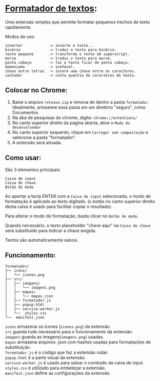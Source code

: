 # [Formatador de textos](https://henriqf.github.io/formatador/):

Uma extensão simples que permite formatar pequenos trechos de texto rapidamente.<br>

Modos de uso:

    inverter            -> inverte o texto...
    binário             -> traduz o texto para binário.
    texto pequeno       -> transforma o texto em superscript.
    morse               -> traduz o texto para morse.
    ponta cabeça        -> faz o texto ficar de ponta cabeça.
    demoniado           -> inefável.
    chave entre letras  -> insere uma chave entre os caracteres.
    contador            -> conta quantia de caracteres do texto.


## Colocar no Chrome:

1. Baixe o arquivo `release.zip` e remova de dentro a pasta `formatador`. Idealmente, armazene essa pasta em um diretório "seguro", como Documentos.
2. Na aba de pesquisas do chrome, digite: `chrome://extentions/`<br>
3. No canto superior direito da página aberta, ative o `Modo do desenvolvedor`<br>
4. No canto superior esquerdo, clique em `Carregar sem compactação` e selecione a pasta "formatador".
5. A extensão será ativada.

## Como usar:

São 3 elementos principais:

    Caixa de input 
    Caixa de chave
    Botão de modo

Ao apertar a tecla ENTER com a `Caixa de input` selecionada, o modo de formatação é aplicado ao texto digitado. (o botão no canto superior direito desta caixa é usado para facilitar copiar o resultado). <br>

Para alterar o modo de formatação, basta clicar no `Botão de modo`.

Quando necessário, o texto placeholder "chave aqui" na `Caixa de chave` será substituído para indicar a chave exigida.

Textos são automaticamente salvos.

## Funcionamento:

    formatador/
    ├── icons/
    │   └── icones.png 
    ├── src/
    │   ├── imagens/
    │   │   └── imagens.png 
    │   ├── mapas/
    │   │   └── mapas.json
    │   ├── formatador.js
    │   ├── popup.html
    │   ├── service-worker.js
    │   └──  styles.css
    └──  manifest.json

`icons` armazena os ícones (`icones.png`) da extensão.<br>
`src` guarda tudo necessário para o funcionamento da extensão. <br>
`imagens` guarda as imagens(`imagens.png`) usadas.<br>
`mapas` armazena arquivos .json com hashes usadas para formatações de substituição.<br>
`formatador.js` é o código que faz a extensão rodar.<br>
`popup.html` é a parte visual da extensão.<br>
`service-worker.js` é usado para salvar o conteúdo da caixa de input.<br>
`styles.css` é utilizado para embelezar a extensão.<br>
`manifest.json` define as configurações da extensão.


